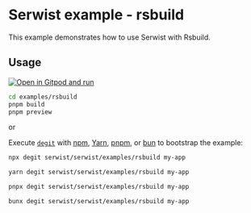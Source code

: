 # Serwist example - rsbuild

This example demonstrates how to use Serwist with Rsbuild.

## Usage

[![Open in Gitpod and run](https://img.shields.io/badge/Open%20In-Gitpod.io-%231966D2?style=for-the-badge&logo=gitpod)](https://gitpod.io/#https://github.com/serwist/serwist/)

```bash
cd examples/rsbuild
pnpm build
pnpm preview
```

or

Execute [`degit`](https://github.com/Rich-Harris/degit) with [npm](https://docs.npmjs.com/cli/init), [Yarn](https://yarnpkg.com/lang/en/docs/cli/create/), [pnpm](https://pnpm.io), or [bun](https://bun.sh) to bootstrap the example:

```bash
npx degit serwist/serwist/examples/rsbuild my-app
```

```bash
yarn degit serwist/serwist/examples/rsbuild my-app
```

```bash
pnpx degit serwist/serwist/examples/rsbuild my-app
```

```bash
bunx degit serwist/serwist/examples/rsbuild my-app
```

